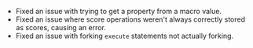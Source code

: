 * Fixed an issue with trying to get a property from a macro value.
* Fixed an issue where score operations weren't always correctly stored as scores, causing an error.
* Fixed an issue with forking `execute` statements not actually forking.